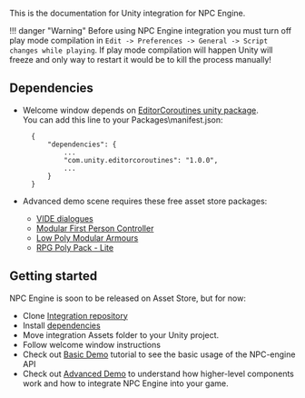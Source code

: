 This is the documentation for Unity integration for NPC Engine.

!!! danger "Warning"
    Before using NPC Engine integration you must turn off play mode compilation
    in `Edit -> Preferences -> General -> Script changes while playing`.
    If play mode compilation will happen Unity will freeze
    and only way to restart it would be to kill the process manually!

## Dependencies

- Welcome window depends on [EditorCoroutines unity package](https://docs.unity3d.com/Packages/com.unity.editorcoroutines@1.0/manual/index.html).  
    You can add this line to your Packages\manifest.json:  

        {
            "dependencies": {
                ...
                "com.unity.editorcoroutines": "1.0.0",
                ...
            }
        }
    
- Advanced demo scene requires these free asset store packages:
    - [VIDE dialogues](https://assetstore.unity.com/packages/tools/ai/vide-dialogues-69932)
    - [Modular First Person Controller](https://assetstore.unity.com/packages/3d/characters/modular-first-person-controller-189884)
    - [Low Poly Modular Armours](https://assetstore.unity.com/packages/3d/characters/lowpoly-modular-armors-free-pack-199890)
    - [RPG Poly Pack - Lite](https://assetstore.unity.com/packages/3d/environments/landscapes/rpg-poly-pack-lite-148410)

## Getting started

NPC Engine is soon to be released on Asset Store, but for now:

- Clone [Integration repository](https://github.com/npc-engine/npc-engine-unity)
- Install [dependencies](#dependencies)
- Move integration Assets folder to your Unity project.
- Follow welcome window instructions
- Check out [Basic Demo](../basic_demo_tutorial) tutorial to see the basic usage of the NPC-engine API
- Check out [Advanced Demo](../advanced_demo_tutorial) to understand how higher-level components work and how to integrate NPC Engine into your game.